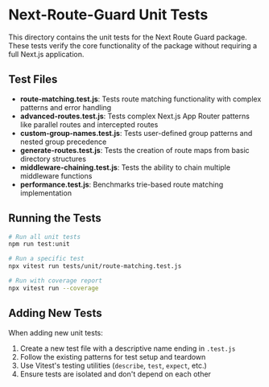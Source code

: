 # Next-Route-Guard Unit Tests

This directory contains the unit tests for the Next Route Guard package. These tests verify the core functionality of the package without requiring a full Next.js application.

## Test Files

- **route-matching.test.js**: Tests route matching functionality with complex patterns and error handling
- **advanced-routes.test.js**: Tests complex Next.js App Router patterns like parallel routes and intercepted routes
- **custom-group-names.test.js**: Tests user-defined group patterns and nested group precedence
- **generate-routes.test.js**: Tests the creation of route maps from basic directory structures
- **middleware-chaining.test.js**: Tests the ability to chain multiple middleware functions
- **performance.test.js**: Benchmarks trie-based route matching implementation

## Running the Tests

```bash
# Run all unit tests
npm run test:unit

# Run a specific test
npx vitest run tests/unit/route-matching.test.js

# Run with coverage report
npx vitest run --coverage
```

## Adding New Tests

When adding new unit tests:

1. Create a new test file with a descriptive name ending in `.test.js`
2. Follow the existing patterns for test setup and teardown
3. Use Vitest's testing utilities (`describe`, `test`, `expect`, etc.)
4. Ensure tests are isolated and don't depend on each other